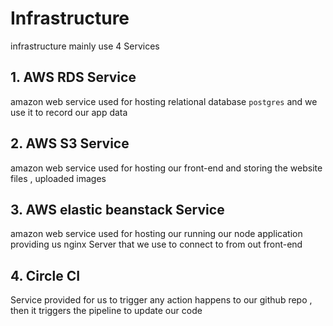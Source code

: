 # Infrastructure

infrastructure mainly use 4 Services

## 1. AWS RDS Service

amazon web service used for hosting relational database `postgres` and we use it to record our app data

## 2. AWS S3 Service

amazon web service used for hosting our front-end and storing the website files , uploaded images

## 3. AWS elastic beanstack Service

amazon web service used for hosting our running our node application providing us nginx Server that we use to connect to from out front-end

## 4. Circle CI

Service provided for us to trigger any action happens to our github repo , then it triggers the pipeline to update our code